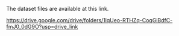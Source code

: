The dataset files are available at this link.

https://drive.google.com/drive/folders/1lqUeo-RTHZq-CoqGiBdfC-fmJ0_0dG9O?usp=drive_link
